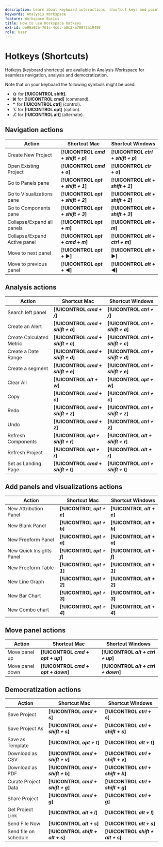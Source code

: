 ```yaml
---
description: Learn about keyboard interactions, shortcut keys and point-and-click behaviors available in Analysis Workspace.
keywords: Analysis Workspace
feature: Workspace Basics
title: How to use Workspace hotkeys
exl-id: de99a92b-701c-4cdc-a0c2-a70972a19499
role: User
---
```

# Hotkeys (Shortcuts)

Hotkeys (keyboard shortcuts) are available in Analysis Workspace for seamless navigation, analysis and democratization.

Note that on your keyboard the following symbols might be used:

- **⇧** for **[!UICONTROL **shift**]**.
- **⌘** for **[!UICONTROL **cmd**]** (command).
- **⌃** for **[!UICONTROL **ctrl**]** (control).
- **⌥** for **[!UICONTROL **opt**]** (option).
- **⎇** for **[!UICONTROL **alt**]** (alternate).

## Navigation actions

 |  Action  |  Shortcut Mac  |  Shortcut Windows  | 
 | --- | --- | --- | 
 | Create New Project | **[!UICONTROL *cmd + shift + p*]** |  **[!UICONTROL *ctrl + shift + p*]**  | 
 | Open Existing Project | **[!UICONTROL *cmd + o*]** |  **[!UICONTROL *ctr + o*]**  | 
 | Go to Panels pane | **[!UICONTROL *opt + shift + 1*]** |  **[!UICONTROL *alt + shift + 1*]**  | 
 | Go to Visualizations pane | **[!UICONTROL *opt + shift + 2*]**  | **[!UICONTROL *alt + shift + 2*]** |
 | Go to Components pane | **[!UICONTROL *opt + shift + 3*]** | **[!UICONTROL *alt + shift + 3*]**  | 
 | Collapse/Expand all panels | **[!UICONTROL *opt + m*]** | **[!UICONTROL *alt + m*]**  | 
 | Collapse/Expand Active panel | **[!UICONTROL *opt + cmd + m*]** | **[!UICONTROL *alt + ctrl + m*]**  | 
 | Move to next panel | **[!UICONTROL *opt* + ▶︎]** | **[!UICONTROL *alt* + ▶︎]**  | 
 | Move to previous panel | **[!UICONTROL *opt* + ◀︎]** | **[!UICONTROL *alt* + ◀︎]**  | 

## Analysis actions

 |  Action  |  Shortcut Mac  |  Shortcut Windows  | 
 | --- | --- | --- | 
 | Search left panel | **[!UICONTROL *cmd + /*]** | **[!UICONTROL *ctrl + /*]** | 
 | Create an Alert | **[!UICONTROL *cmd + shift + a*]** | **[!UICONTROL *ctrl + shift + a*]** | 
 | Create Calculated Metric | **[!UICONTROL *cmd + shift + c*]** | **[!UICONTROL *ctrl + shift + c*]**| 
 | Create a Date Range | **[!UICONTROL *cmd + shift + d*]** | **[!UICONTROL *ctrl + shift + d*]** | 
 | Create a segment  | **[!UICONTROL *cmd + shift + e*]** | **[!UICONTROL *ctrl + shift + e*]** | 
 | Clear All | **[!UICONTROL *alt + w*]** | **[!UICONTROL *opt + w*]** | 
 | Copy | **[!UICONTROL *cmd + c*]** | **[!UICONTROL *ctrl + c*]** | 
 | Redo | **[!UICONTROL *cmd + shift + z*]** | **[!UICONTROL *ctrl + shift + z*]** | 
 | Undo | **[!UICONTROL *cmd + z*]** | **[!UICONTROL *ctrl + z*]** | 
 | Refresh Components | **[!UICONTROL *opt + shift + r*]** | **[!UICONTROL *alt + shift + r*]** | 
 | Refresh Project | **[!UICONTROL *opt + r*]** | **[!UICONTROL *alt + r*]** | 
 | Set as Landing Page | **[!UICONTROL *cmd + shift + l*]** | **[!UICONTROL *ctrl + shift + l*]** | 

## Add panels and visualizations actions

 |  Action  |  Shortcut Mac  |  Shortcut Windows  | 
 | --- | --- | --- | 
 | New Attribution Panel | **[!UICONTROL *opt + e*]** | **[!UICONTROL *alt + e*]** | 
 | New Blank Panel | **[!UICONTROL *opt + b*]** | **[!UICONTROL *alt + b*]** | 
 | New Freeform Panel | **[!UICONTROL *opt + a*]** | **[!UICONTROL *alt + a*]** | 
 | New Quick Insights Panel | **[!UICONTROL *opt + f*]** | **[!UICONTROL *alt + f*]** | 
 | New Freeform Table | **[!UICONTROL *opt + 1*]** | **[!UICONTROL *alt + 1*]** | 
 | New Line Graph | **[!UICONTROL *opt + 2*]** | **[!UICONTROL *alt + 2*]** | 
 | New Bar Chart | **[!UICONTROL *opt + 3*]** | **[!UICONTROL *alt + 3*]** | 
 | New Combo chart | **[!UICONTROL *opt + 4*]** |  **[!UICONTROL *alt + 4*]** | 

## Move panel actions

|  Action  |  Shortcut Mac  |  Shortcut Windows  | 
| --- | --- | --- | 
| Move panel up | **[!UICONTROL *cmd + opt + up*]** |  **[!UICONTROL *alt + ctrl + up*]** | 
| Move panel down | **[!UICONTROL *cmd + opt + down*]** |  **[!UICONTROL *alt + ctrl + down*]** |   

## Democratization actions

 |  Action  |  Shortcut Mac  |  Shortcut Windows  | 
 | --- | --- | --- | 
 | Save Project | **[!UICONTROL *cmd + s*]** | **[!UICONTROL *ctrl + s*]** | 
 | Save Project As | **[!UICONTROL *cmd + shift + s*]** | **[!UICONTROL *ctrl + shift + s*]** | 
 | Save as Template | **[!UICONTROL *opt + t*]** | **[!UICONTROL *alt + t*]** | 
 | Download as CSV | **[!UICONTROL *cmd + shift + v*]** | **[!UICONTROL *ctrl + shift + v*]** | 
 | Download as PDF | **[!UICONTROL *cmd + shift + b*]** | **[!UICONTROL *ctrl + shift + b*]** | 
 | Curate Project Data | **[!UICONTROL *cmd + shift + g*]** | **[!UICONTROL *ctrl + shift + g*]** | 
 | Share Project | **[!UICONTROL *cmd + g*]** | **[!UICONTROL *ctrl + g*]** | 
 | Get Project Link | **[!UICONTROL *alt + l*]** | **[!UICONTROL *alt + l*]** | 
 | Send File Now | **[!UICONTROL *alt + s*]** | **[!UICONTROL *alt + s*]** | 
 | Send file on schedule | **[!UICONTROL *shift + alt + s*]** | **[!UICONTROL *shift + alt + s*]** | 
